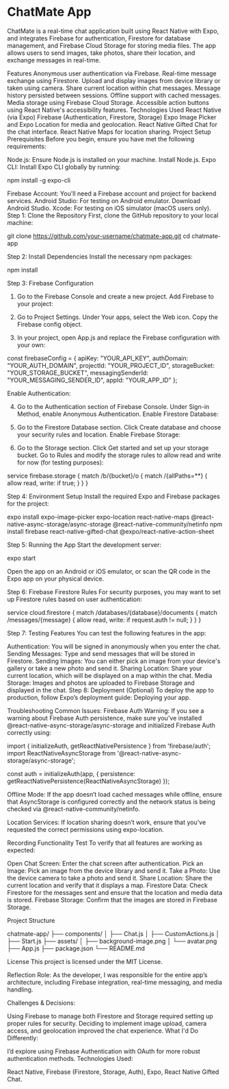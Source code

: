 # ChatMate App

ChatMate is a real-time chat application built using React Native with Expo, and integrates Firebase for authentication, Firestore for database management, and Firebase Cloud Storage for storing media files. The app allows users to send images, take photos, share their location, and exchange messages in real-time.

Features
Anonymous user authentication via Firebase.
Real-time message exchange using Firestore.
Upload and display images from device library or taken using camera.
Share current location within chat messages.
Message history persisted between sessions.
Offline support with cached messages.
Media storage using Firebase Cloud Storage.
Accessible action buttons using React Native's accessibility features.
Technologies Used
React Native (via Expo)
Firebase (Authentication, Firestore, Storage)
Expo Image Picker and Expo Location for media and geolocation.
React Native Gifted Chat for the chat interface.
React Native Maps for location sharing.
Project Setup
Prerequisites
Before you begin, ensure you have met the following requirements:

Node.js: Ensure Node.js is installed on your machine. Install Node.js.
Expo CLI: Install Expo CLI globally by running:

npm install -g expo-cli

Firebase Account: You'll need a Firebase account and project for backend services.
Android Studio: For testing on Android emulator. Download Android Studio.
Xcode: For testing on iOS simulator (macOS users only).
Step 1: Clone the Repository
First, clone the GitHub repository to your local machine:

git clone https://github.com/your-username/chatmate-app.git
cd chatmate-app

Step 2: Install Dependencies
Install the necessary npm packages:

npm install

Step 3: Firebase Configuration
1. Go to the Firebase Console and create a new project.
Add Firebase to your project:

2. Go to Project Settings.
Under Your apps, select the Web icon.
Copy the Firebase config object.

3. In your project, open App.js and replace the Firebase configuration with your own:

const firebaseConfig = {
  apiKey: "YOUR_API_KEY",
  authDomain: "YOUR_AUTH_DOMAIN",
  projectId: "YOUR_PROJECT_ID",
  storageBucket: "YOUR_STORAGE_BUCKET",
  messagingSenderId: "YOUR_MESSAGING_SENDER_ID",
  appId: "YOUR_APP_ID"
};

Enable Authentication:

4. Go to the Authentication section of Firebase Console.
Under Sign-in Method, enable Anonymous Authentication.
Enable Firestore Database:

5. Go to the Firestore Database section.
Click Create database and choose your security rules and location.
Enable Firebase Storage:

6. Go to the Storage section.
Click Get started and set up your storage bucket.
Go to Rules and modify the storage rules to allow read and write for now (for testing purposes):

service firebase.storage {
  match /b/{bucket}/o {
    match /{allPaths=**} {
      allow read, write: if true;
    }
  }
}


Step 4: Environment Setup
Install the required Expo and Firebase packages for the project:

expo install expo-image-picker expo-location react-native-maps @react-native-async-storage/async-storage @react-native-community/netinfo
npm install firebase react-native-gifted-chat @expo/react-native-action-sheet


Step 5: Running the App
Start the development server:

expo start

Open the app on an Android or iOS emulator, or scan the QR code in the Expo app on your physical device.

Step 6: Firebase Firestore Rules
For security purposes, you may want to set up Firestore rules based on user authentication:

service cloud.firestore {
  match /databases/{database}/documents {
    match /messages/{message} {
      allow read, write: if request.auth != null;
    }
  }
}


Step 7: Testing Features
You can test the following features in the app:

Authentication: You will be signed in anonymously when you enter the chat.
Sending Messages: Type and send messages that will be stored in Firestore.
Sending Images: You can either pick an image from your device's gallery or take a new photo and send it.
Sharing Location: Share your current location, which will be displayed on a map within the chat.
Media Storage: Images and photos are uploaded to Firebase Storage and displayed in the chat.
Step 8: Deployment (Optional)
To deploy the app to production, follow Expo’s deployment guide: Deploying your app.

Troubleshooting
Common Issues:
Firebase Auth Warning: If you see a warning about Firebase Auth persistence, make sure you've installed @react-native-async-storage/async-storage and initialized Firebase Auth correctly using:

import { initializeAuth, getReactNativePersistence } from 'firebase/auth';
import ReactNativeAsyncStorage from '@react-native-async-storage/async-storage';

const auth = initializeAuth(app, {
  persistence: getReactNativePersistence(ReactNativeAsyncStorage)
});


Offline Mode: If the app doesn’t load cached messages while offline, ensure that AsyncStorage is configured correctly and the network status is being checked via @react-native-community/netinfo.

Location Services: If location sharing doesn’t work, ensure that you’ve requested the correct permissions using expo-location.

Recording Functionality Test
To verify that all features are working as expected:

Open Chat Screen: Enter the chat screen after authentication.
Pick an Image: Pick an image from the device library and send it.
Take a Photo: Use the device camera to take a photo and send it.
Share Location: Share the current location and verify that it displays a map.
Firestore Data: Check Firestore for the messages sent and ensure that the location and media data is stored.
Firebase Storage: Confirm that the images are stored in Firebase Storage.

Project Structure

chatmate-app/
├── components/
│   ├── Chat.js
│   ├── CustomActions.js
│   ├── Start.js
├── assets/
│   ├── background-image.png
│   └── avatar.png
├── App.js
├── package.json
└── README.md

License
This project is licensed under the MIT License.

Reflection
Role: As the developer, I was responsible for the entire app’s architecture, including Firebase integration, real-time messaging, and media handling.

Challenges & Decisions:

Using Firebase to manage both Firestore and Storage required setting up proper rules for security.
Deciding to implement image upload, camera access, and geolocation improved the chat experience.
What I'd Do Differently:

I’d explore using Firebase Authentication with OAuth for more robust authentication methods.
Technologies Used:

React Native, Firebase (Firestore, Storage, Auth), Expo, React Native Gifted Chat.
